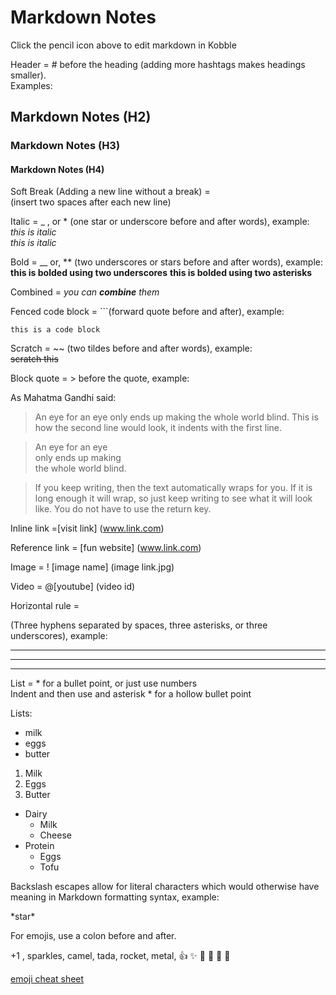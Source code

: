 # Markdown Notes

Click the pencil icon above to edit markdown in Kobble

Header = # before the heading (adding more hashtags makes headings smaller).  
Examples:
## Markdown Notes (H2)
### Markdown Notes (H3)
#### Markdown Notes (H4)

Soft Break (Adding a new line without a break) =  
(insert two spaces after each new line)

Italic = _ , or * (one star or underscore before and after words), example:  
*this is italic*  
_this is italic_ 

Bold = __ or, ** (two underscores or stars before and after words), example:  
__this is bolded using two underscores__
**this is bolded using two asterisks**

Combined = 
*you can **combine** them* 


Fenced code block = ```(forward quote before and after), example:  

```this is a code block```

Scratch = ~~ (two tildes before and after words), example:  
~~scratch this~~


Block quote = > before the quote, example:

As Mahatma Gandhi said:

> An eye for an eye only ends up making the whole world blind.  This is how the second line would look, it indents with the first line.

> An eye for an eye   
> only ends up making   
> the whole world blind.  

> If you keep writing, then the text automatically wraps for you. If it is long enough it will wrap, so just keep writing to see what it will look like. You do not have to use the return key.

Inline link =[visit link] (www.link.com)

Reference link = [fun website] (www.link.com)

Image = ! [image name] (image link.jpg)   

Video = @[youtube] (video id)

Horizontal rule =

(Three hyphens separated by spaces, three asterisks, or three underscores), example:

- - -

***

___
List = * for a bullet point, or just use numbers  
Indent and then use and asterisk * for a hollow bullet point


Lists:


* milk
* eggs
* butter

1. Milk
2. Eggs
3. Butter

* Dairy
	* Milk
	* Cheese
* Protein
	* Eggs
	* Tofu

Backslash escapes allow for literal characters which would otherwise have meaning in Markdown formatting syntax, example:

\*star\*

For emojis, use a colon before and after.  

 +1 , sparkles, camel, tada, rocket, metal,
:+1: :sparkles: :camel: :tada: :rocket: :metal:

[emoji cheat sheet](www.emoji-cheat-sheet.com)




